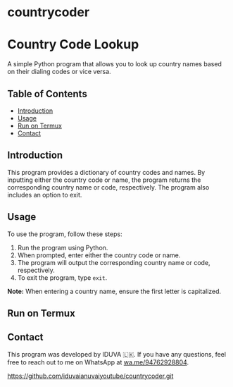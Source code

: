 # countrycoder
# Country Code Lookup

A simple Python program that allows you to look up country names based on their dialing codes or vice versa.

## Table of Contents

- [Introduction](#introduction)
- [Usage](#usage)
- [Run on Termux](#termux)
- [Contact](#contact)
  

## Introduction

This program provides a dictionary of country codes and names. By inputting either the country code or name, the program returns the corresponding country name or code, respectively. The program also includes an option to exit.

## Usage

To use the program, follow these steps:

1. Run the program using Python.
2. When prompted, enter either the country code or name.
3. The program will output the corresponding country name or code, respectively.
4. To exit the program, type `exit`.

**Note:** When entering a country name, ensure the first letter is capitalized.

## Run on Termux

## Contact

This program was developed by IDUVA 🇱🇰. If you have any questions, feel free to reach out to me on WhatsApp at [wa.me/94762928804](https://wa.me/94762928804).

https://github.com/iduvaianuvaiyoutube/countrycoder.git



